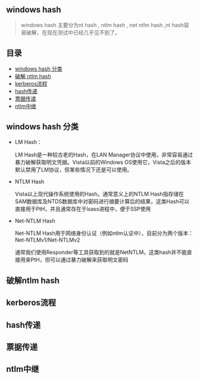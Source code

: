 ## windows hash

> windows hash 主要分为nt hash , ntlm hash , net ntlm hash ,nt hash容易破解，在现在测试中已经几乎见不到了。

## 目录

* [windows hash 分类]()
* [破解 ntlm hash]()
* [kerberos流程]()
* [hash传递]()
* [票据传递]()
* [ntlm中继]()

## windows hash 分类

* LM Hash：

    LM Hash是一种较古老的Hash，在LAN Manager协议中使用，非常容易通过暴力破解获取明文凭据。Vista以前的Windows OS使用它，Vista之后的版本默认禁用了LM协议，但某些情况下还是可以使用。

* NTLM Hash

    Vista以上现代操作系统使用的Hash。通常意义上的NTLM Hash指存储在SAM数据库及NTDS数据库中对密码进行摘要计算后的结果，这类Hash可以直接用于PtH，并且通常存在于lsass进程中，便于SSP使用

* Net-NTLM Hash

    Net-NTLM Hash用于网络身份认证（例如ntlm认证中），目前分为两个版本：Net-NTLMv1/Net-NTLMv2

    通常我们使用Responder等工具获取到的就是NetNTLM，这类hash并不能直接用来PtH，但可以通过暴力破解来获取明文密码

## 破解ntlm hash 

## kerberos流程

## hash传递

## 票据传递

## ntlm中继

